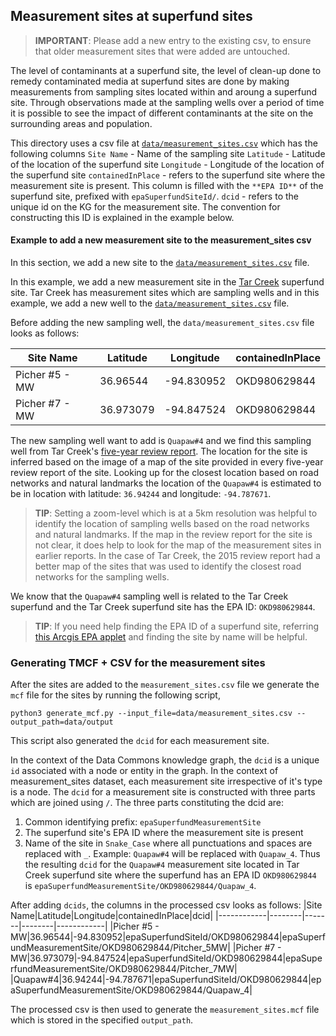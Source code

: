 ## Measurement sites at superfund sites
> **IMPORTANT**: Please add a new entry to the existing csv, to ensure that older measurement sites that were added are untouched.

The level of contaminants at a superfund site, the level of clean-up done to remedy contaminated media at superfund sites are done by making measurements from sampling sites located within and aroung a superfund site. Through observations made at the sampling wells over a period of time it is possible to see the impact of different contaminants at the site on the surrounding areas and population.

This directory uses a csv file at [`data/measurement_sites.csv`](data/measurement_sites.csv) which has the following columns
`Site Name` - Name of the sampling site
`Latitude` - Latitude of the location of the superfund site
`Longitude` - Longitude of the location of the superfund site
`containedInPlace` - refers to the superfund site where the measurement site is present. This column is filled with the `**EPA ID**` of the superfund site, prefixed with `epaSuperfundSiteId/`. 
`dcid` - refers to the unique id on the KG for the measurement site. The convention for constructing this ID is explained in the example below.

#### Example to add a new measurement site to the measurement_sites csv
In this section, we add a new site to the [`data/measurement_sites.csv`](data/measurement_sites.csv) file.

In this example, we add a new measurement site in the [Tar Creek](https://en.wikipedia.org/wiki/Tar_Creek_Superfund_site) superfund site. Tar Creek has measurement sites which are sampling wells and in this example, we add a new well to the [`data/measurement_sites.csv`](data/measurement_sites.csv) file.

Before adding the new sampling well, the `data/measurement_sites.csv` file looks as follows:

|Site Name|Latitude|Longitude|containedInPlace|
|------------|--------|-------|--------|
|Picher #5 - MW|36.96544|-94.830952|OKD980629844|
|Picher #7 - MW|36.973079|-94.847524|OKD980629844|

The new sampling well want to add is `Quapaw#4` and we find this sampling well from Tar Creek's [five-year review report](https://semspub.epa.gov/src/document/06/100021610). The location for the site is inferred based on the image of a map of the site provided in every five-year review report of the site. Looking up for the closest location based on road networks and natural landmarks the location of the `Quapaw#4` is estimated to be in location with latitude: `36.94244` and longitude: `-94.787671`. 

> **TIP**: Setting a zoom-level which is at a 5km resolution was helpful to identify the location of sampling wells based on the road networks and natural landmarks. If the map in the review report for the site is not clear, it does help to look for the map of the measurement sites in earlier reports. In the case of Tar Creek, the 2015 review report had a better map of the sites that was used to identify the closest road networks for the sampling wells.

We know that the `Quapaw#4` sampling well is related to the Tar Creek superfund and the Tar Creek superfund site has the EPA ID: `OKD980629844`.

> **TIP**: If you need help finding the EPA ID of a superfund site, referring [this Arcgis EPA applet](https://epa.maps.arcgis.com/apps/webappviewer/index.html?id=33cebcdfdd1b4c3a8b51d416956c41f1) and finding the site by name will be helpful.

### Generating TMCF + CSV for the measurement sites
After the sites are added to the `measurement_sites.csv` file we generate the `mcf` file for the sites by running the following script,

```
python3 generate_mcf.py --input_file=data/measurement_sites.csv --output_path=data/output
```

This script also generated the `dcid` for each measurement site.

In the context of the Data Commons knowledge graph, the `dcid` is a unique `id` associated with a node or entity in the graph. In the context of measurement_sites dataset, each measurement site irrespective of it's type is a node. The `dcid` for a measurement site is constructed with three parts which are joined using `/`. The three parts constituting the dcid are:

1. Common identifying prefix: `epaSuperfundMeasurementSite`
2. The superfund site's EPA ID where the measurement site is present
3. Name of the site in `Snake_Case` where all punctuations and spaces are replaced with `_`. Example: `Quapaw#4` will be replaced with `Quapaw_4`.
Thus the resulting `dcid` for the `Quapaw#4` measurement site located in Tar Creek superfund site where the superfund has an EPA ID `OKD980629844` is `epaSuperfundMeasurementSite/OKD980629844/Quapaw_4`.

After adding `dcids`, the columns in the processed csv looks as follows:
|Site Name|Latitude|Longitude|containedInPlace|dcid|
|------------|--------|-------|--------|------------|
|Picher #5 - MW|36.96544|-94.830952|epaSuperfundSiteId/OKD980629844|epaSuperfundMeasurementSite/OKD980629844/Pitcher_5MW|
|Picher #7 - MW|36.973079|-94.847524|epaSuperfundSiteId/OKD980629844|epaSuperfundMeasurementSite/OKD980629844/Pitcher_7MW|
|Quapaw#4|36.94244|-94.787671|epaSuperfundSiteId/OKD980629844|epaSuperfundMeasurementSite/OKD980629844/Quapaw_4|

The processed csv is then used to generate the `measurement_sites.mcf` file which is stored in the specified `output_path`.

